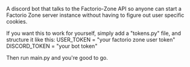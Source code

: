 A discord bot that talks to the Factorio-Zone API so anyone can start a Factorio Zone server instance without having to figure out user specific cookies.

If you want this to work for yourself, simply add a "tokens.py" file, and structure it like this:
USER_TOKEN = "your factorio zone user token"
DISCORD_TOKEN = "your bot token"

Then run main.py and you're good to go.